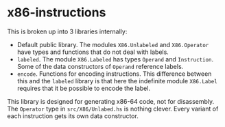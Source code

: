 # x86-instructions

This is broken up into 3 libraries internally:

* Default public library. The modules `X86.Unlabeled` and
  `X86.Operator` have types and functions that do not deal
  with labels.
* `labeled`. The module `X86.Labeled` has types `Operand` and
  `Instruction`. Some of the data constructors of `Operand` reference
  labels.
* `encode`. Functions for encoding instructions. This difference
  between this and the `labeled` library is that here the indefinite
  module `X86.Label` requires that it be possible to encode the label.

This library is designed for generating x86-64 code, not for disassembly.
The `Operator` type in `src/X86/Unlabed.hs` is nothing clever. Every
variant of each instruction gets its own data constructor.
